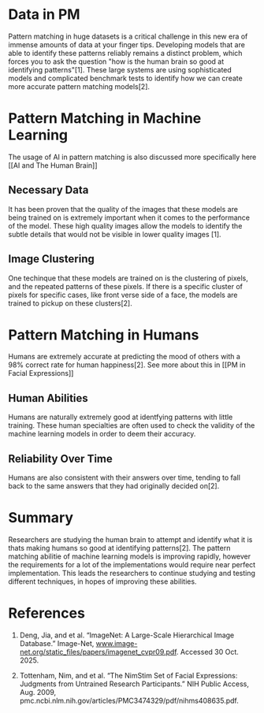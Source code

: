 # Data in PM

Pattern matching in huge datasets is a critical challenge in this new era of immense amounts of data at your finger tips.  Developing models that are able to identify these patterns reliably remains a distinct problem, which forces you to ask the question "how is the human brain so good at identifying patterns"[1].  These large systems are using sophisticated models and complicated benchmark tests to identify how we can create more accurate pattern matching models[2].  


# Pattern Matching in Machine Learning

The usage of AI in pattern matching is also discussed more specifically here [[AI and The Human Brain]]
## Necessary Data
It has been proven that the quality of the images that these models are being trained on is extremely important when it comes to the performance of the model.  These high quality images allow the models to identify the subtle details that would not be visible in lower quality images [1]. 

## Image Clustering
One techinque that these models are trained on is the clustering of pixels, and the repeated patterns of these pixels.  If there is a specific cluster of pixels for specific cases, like front verse side of a face, the models are trained to pickup on these clusters[2].


# Pattern Matching in Humans

Humans are extremely accurate at predicting the mood of others with a 98% correct rate for human happiness[2].  See more about this in [[PM in Facial Expressions]]

## Human Abilities

Humans are naturally extremely good at identfying patterns with little training.  These human specialties are often used to check the validity of the machine learning models in order to deem their accuracy.  

## Reliability Over Time

Humans are also consistent with their answers over time, tending to fall back to the same answers that they had originally decided on[2].   


# Summary
Researchers are studying the human brain to attempt and identify what it is thats making humans so good at identifying patterns[2].  The pattern matching abilitie of machine learning models is improving rapidly, however the requirements for a lot of the implementations would require near perfect implementation.  This leads the researchers to continue studying and testing different techniques, in hopes of improving these abilities.  



# References
1. Deng, Jia, and et al. “ImageNet: A Large-Scale Hierarchical Image Database.” Image-Net, www.image-net.org/static_files/papers/imagenet_cvpr09.pdf. Accessed 30 Oct. 2025. 

2. Tottenham, Nim, and et al. “The NimStim Set of Facial Expressions: Judgments from Untrained Research Participants.” NIH Public Access, Aug. 2009, pmc.ncbi.nlm.nih.gov/articles/PMC3474329/pdf/nihms408635.pdf. 